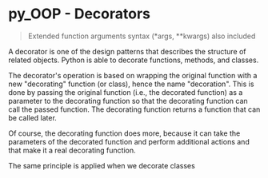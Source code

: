 # py_OOP - Decorators

> Extended function arguments syntax (\*args, \*\*kwargs) also included

A decorator is one of the design patterns that describes the structure of related objects.
Python is able to decorate functions, methods, and classes.

The decorator's operation is based on wrapping the original function with a new
"decorating" function (or class), hence the name "decoration". This is done by passing
the original function (i.e., the decorated function) as a parameter to the decorating
function so that the decorating function can call the passed function. The decorating
function returns a function that can be called later.

Of course, the decorating function does more, because it can take the parameters of the
decorated function and perform additional actions and that make it a real decorating
function.

The same principle is applied when we decorate classes

